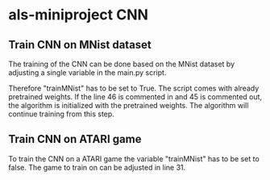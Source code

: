 # als-miniproject CNN

## Train CNN on MNist dataset
The training of the CNN can be done based on the MNist dataset by adjusting a single variable in the main.py script.

Therefore "trainMNist" has to be set to True. 
The script comes with already pretrained weights. If the line 46 is commented in and 45 is commented out, the algorithm is initialized with the pretrained weights. The algorithm will continue training from this step.

## Train CNN on ATARI game
To train the CNN on a ATARI game the variable "trainMNist" has to be set to false. The game to train on can be adjusted in line 31.